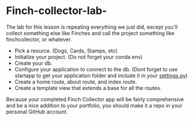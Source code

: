 # Finch-collector-lab-

The lab for this lesson is repeating everything we just did, except you'll collect something else like Finches and call the project something like finchcollector, or whatever.

- Pick a reource. (Dogs, Cards, Stamps, etc)
- Initialize your project. (Do not forget your conda env)
- Create your db.
- Configure your application to connect to the db.
(Dont forget to use startapp to get your application folder and include it in your [settings.py](http://settings.py/))
- Create a home route, about route, and index route.
- Create a template view that extends a base for all the routes.

Because your completed Finch Collector app will be fairly comprehensive and be a nice addition to your portfolio, you should make it a repo in your personal GitHub account.